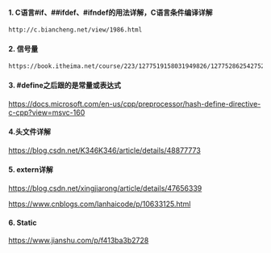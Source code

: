 #### 1. C语言#if、##ifdef、#ifndef的用法详解，C语言条件编译详解
```
http://c.biancheng.net/view/1986.html
```
#### 2. 信号量
```
https://book.itheima.net/course/223/1277519158031949826/1277528625427521540
```
#### 3. #define之后跟的是常量或表达式
https://docs.microsoft.com/en-us/cpp/preprocessor/hash-define-directive-c-cpp?view=msvc-160

#### 4.头文件详解
https://blog.csdn.net/K346K346/article/details/48877773

#### 5. extern详解
https://blog.csdn.net/xingjiarong/article/details/47656339

https://www.cnblogs.com/lanhaicode/p/10633125.html

#### 6. Static
https://www.jianshu.com/p/f413ba3b2728
